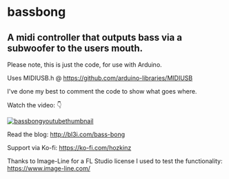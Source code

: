 # bassbong
## A midi controller that outputs bass via a subwoofer to the users mouth.
Please note, this is just the code, for use with Arduino.

Uses MIDIUSB.h @ https://github.com/arduino-libraries/MIDIUSB

I've done my best to comment the code to show what goes where.

Watch the video: 👇

[![bassbongyoutubethumbnail](https://img.youtube.com/vi/dqQ8xZTPbQQ/0.jpg)](https://www.youtube.com/watch?v=dqQ8xZTPbQQ)

Read the blog: http://bl3i.com/bass-bong

Support via Ko-fi:  https://ko-fi.com/hozkinz

Thanks to Image-Line for a FL Studio license I used to test the functionality: https://www.image-line.com/
